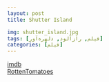 ```yaml
---
layout: post
title: Shutter Island

img: shutter_island.jpg
tags: [فیلم, رازآلود, دلهره‌آور]
categories: [فیلم]
---
```


[imdb](https://www.imdb.com/title/tt1130884/)  
[RottenTomatoes](https://www.rottentomatoes.com/m/1198124-shutter_island)
